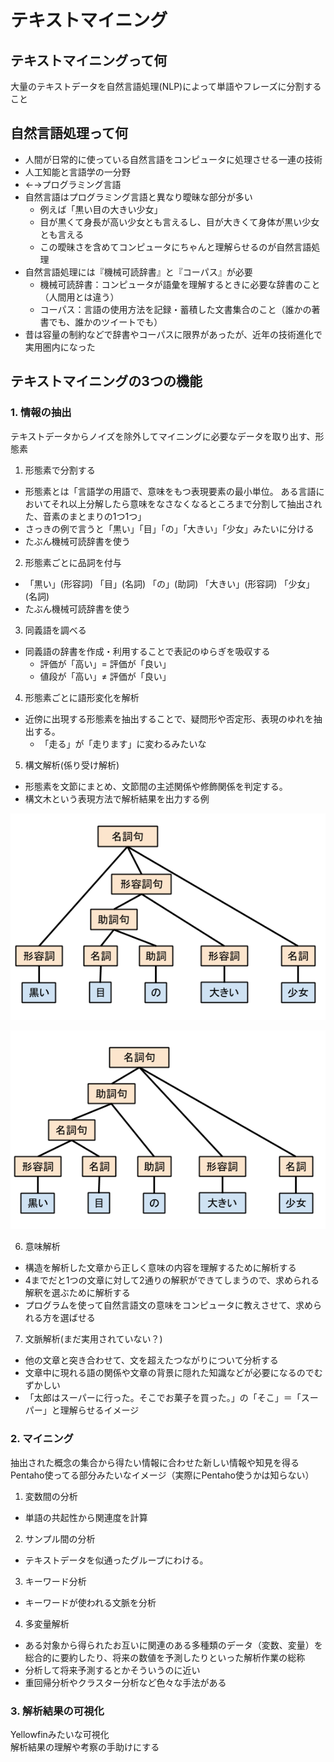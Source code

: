 # テキストマイニング
## テキストマイニングって何
大量のテキストデータを自然言語処理(NLP)によって単語やフレーズに分割すること


## 自然言語処理って何
- 人間が日常的に使っている自然言語をコンピュータに処理させる一連の技術
- 人工知能と言語学の一分野
- ←→プログラミング言語
- 自然言語はプログラミング言語と異なり曖昧な部分が多い
  - 例えば「黒い目の大きい少女」
  - 目が黒くて身長が高い少女とも言えるし、目が大きくて身体が黒い少女とも言える
  - この曖昧さを含めてコンピュータにちゃんと理解らせるのが自然言語処理
- 自然言語処理には『機械可読辞書』と『コーパス』が必要
  - 機械可読辞書：コンピュータが語彙を理解するときに必要な辞書のこと（人間用とは違う）
  - コーパス：言語の使用方法を記録・蓄積した文書集合のこと（誰かの著書でも、誰かのツイートでも）
- 昔は容量の制約などで辞書やコーパスに限界があったが、近年の技術進化で実用圏内になった


## テキストマイニングの3つの機能
### 1. 情報の抽出
テキストデータからノイズを除外してマイニングに必要なデータを取り出す、形態素
1. 形態素で分割する
- 形態素とは「言語学の用語で、意味をもつ表現要素の最小単位。 ある言語においてそれ以上分解したら意味をなさなくなるところまで分割して抽出された、音素のまとまりの1つ1つ」
- さっきの例で言うと「黒い」「目」「の」「大きい」「少女」みたいに分ける
- たぶん機械可読辞書を使う

2. 形態素ごとに品詞を付与
- 「黒い」(形容詞) 「目」(名詞) 「の」(助詞) 「大きい」(形容詞) 「少女」(名詞)
- たぶん機械可読辞書を使う

3. 同義語を調べる
- 同義語の辞書を作成・利用することで表記のゆらぎを吸収する
  - 評価が「高い」= 評価が「良い」
  - 値段が「高い」≠ 評価が「良い」

4. 形態素ごとに語形変化を解析
- 近傍に出現する形態素を抽出することで、疑問形や否定形、表現のゆれを抽出する。
  - 「走る」が「走ります」に変わるみたいな

5. 構文解析(係り受け解析)
- 形態素を文節にまとめ、文節間の主述関係や修飾関係を判定する。
- 構文木という表現方法で解析結果を出力する例
  
![参考画像1](3cd968eb4b53163219d69661079dd659-e1540261957839.png)
  
![参考画像2](31c43f5737d018aa22e6c7d3e3e6851e-e1540261977670.png)

6. 意味解析
- 構造を解析した文章から正しく意味の内容を理解するために解析する
- 4までだと1つの文章に対して2通りの解釈ができてしまうので、求められる解釈を選ぶために解析する
- プログラムを使って自然言語文の意味をコンピュータに教えさせて、求められる方を選ばせる

7. 文脈解析(まだ実用されていない？)
- 他の文章と突き合わせて、文を超えたつながりについて分析する
- 文章中に現れる語の関係や文章の背景に隠れた知識などが必要になるのでむずかしい
- 「太郎はスーパーに行った。そこでお菓子を買った。」の「そこ」＝「スーパー」と理解らせるイメージ


### 2. マイニング
抽出された概念の集合から得たい情報に合わせた新しい情報や知見を得る  
Pentaho使ってる部分みたいなイメージ（実際にPentaho使うかは知らない）

1. 変数間の分析
- 単語の共起性から関連度を計算

2. サンプル間の分析
- テキストデータを似通ったグループにわける。

3. キーワード分析
- キーワードが使われる文脈を分析

4. 多変量解析
- ある対象から得られたお互いに関連のある多種類のデータ（変数、変量）を総合的に要約したり、将来の数値を予測したりといった解析作業の総称
- 分析して将来予測するとかそういうのに近い
- 重回帰分析やクラスター分析など色々な手法がある

### 3. 解析結果の可視化
Yellowfinみたいな可視化  
解析結果の理解や考察の手助けにする
